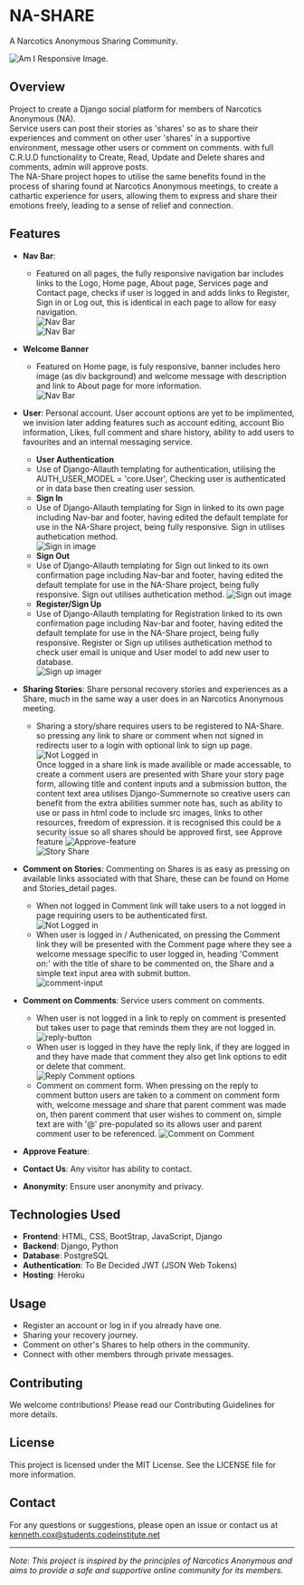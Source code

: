 # NA-SHARE  
A Narcotics Anonymous Sharing Community.  

![Am I Responsive Image.](/project_readmes/images/ui.dev2.png)  

## Overview  
Project to create a Django social platform for members of Narcotics Anonymous (NA).  
Service users can post their stories as 'shares' so as to share their experiences and comment on other user 'shares' in a supportive environment, message other users or comment on comments.  with full C.R.U.D functionality to Create, Read, Update and Delete shares and comments, admin will approve posts.  
The NA-Share project hopes to utilise the same benefits found in the process of sharing found at Narcotics Anonymous meetings, to create a cathartic experience for users, allowing them to express and share their emotions freely, leading to a sense of relief and connection.  

## Features  

- **Nav Bar**:  
  - Featured on all pages, the fully responsive navigation bar includes links to the Logo, Home page, About page, Services page and Contact page, checks if user is logged in and adds links to Register, Sign in or Log out, this is identical in each page to allow for easy navigation.  
    ![Nav Bar](/project_readmes/images/responsive-nav-small.png)  
    ![Nav Bar](/project_readmes/images/responsive-nav-large.png)  
- **Welcome Banner**  
  - Featured on Home page, is fuly responsive, banner includes hero image (as div background) and welcome message with description and link to About page for more information.  
    ![Nav Bar](/project_readmes/images/banner.png)  
- **User**: Personal account.  User account options are yet to be implimented, we invision later adding features such as account editing, account Bio information, Likes, full comment and share history, ability to add users to favourites and an internal messaging service.  
  - **User Authentication**  
   - Use of Django-Allauth templating for authentication, utilising the AUTH_USER_MODEL = 'core.User', Checking user is authenticated or in data base then creating user session.  
  - **Sign In**  
   - Use of Django-Allauth templating for Sign in linked to its own page including Nav-bar and footer, having edited the default template for use in the NA-Share project, being fully responsive.  Sign in utilises authetication method.  
     ![Sign in image](/project_readmes/images/sign-in.png)  
  - **Sign Out**  
   - Use of Django-Allauth templating for Sign out linked to its own confirmation page including Nav-bar and footer, having edited the default template for use in the NA-Share project, being fully responsive.  Sign out utilises authetication method.
     ![Sign out image](/project_readmes/images/sign-out.png)  
  - **Register/Sign Up**  
   - Use of Django-Allauth templating for Registration linked to its own confirmation page including Nav-bar and footer, having edited the default template for use in the NA-Share project, being fully responsive.  Register or Sign up utilises authetication method to check user email is unique and User model to add new user to database.  
   ![Sign up imager](/project_readmes/images/register.png)  
- **Sharing Stories**: Share personal recovery stories and experiences as a Share, much in the same way a user does in an Narcotics Anonymous meeting.  
  - Sharing a story/share requires users to be registered to NA-Share. so pressing any link to share or comment when not signed in redirects user to a login with optional link to sign up page.  
    ![Not Logged in](/project_readmes/images/not-logged-in.png)  
  Once logged in a share link is made availible or made accessable, to create a comment users are presented with Share your story page form, allowing title and content inputs and a submission button, the content text area utilises Django-Summernote so creative users can benefit from the extra abilities summer note has, such as ability to use or pass in html code to include src images, links to other resources, freedom of expression.  it is recognised this could be a security issue so all shares should be approved first, see Approve feature ![**Approve-feature**](**Approve-Feature)  
    ![Story Share](/project_readmes/images/share-story.png)  

- **Comment on Stories**: Commenting on Shares is as easy as pressing on available links associated with that Share, these can be found on Home and Stories_detail pages.  
  - When not logged in Comment link will take users to a not logged in page requiring users to be authenticated first.  
    ![Not Logged in](/project_readmes/images/response-unauth-comment.png)  
  - When user is logged in / Authenicated, on pressing the Comment link they will be presented with the Comment page where they see a welcome message specific to user logged in, heading 'Comment on:' with the title of share to be commented on, the Share and a simple text input area with submit button.  
    ![comment-input](/project_readmes/images/comment-input.png)  
- **Comment on Comments**: Service users comment on comments.  
  - When user is not logged in a link to reply on comment is presented but takes user to page that reminds them they are not logged in.  
    ![reply-button](/project_readmes/images/reply-button.png)  
  - When user is logged in they have the reply link, if they are logged in and they have made that comment they also get link options to edit or delete that comment.  
    ![Reply Comment options](/project_readmes/images/comment-options.png)  
  - Comment on comment form. When pressing on the reply to comment button users are taken to a comment on comment form with, welcome message and share that parent comment was made on, then parent comment that user wishes to comment on, simple text are with '@<user>' pre-populated so its allows user and parent comment user to be referenced.
    ![Comment on Comment](/project_readmes/images/comment-on-comment.png)  
- **Approve Feature**:
- **Contact Us**: Any visitor has ability to contact.
- **Anonymity**: Ensure user anonymity and privacy.

## Technologies Used

- **Frontend**: HTML, CSS, BootStrap, JavaScript, Django
- **Backend**: Django, Python
- **Database**: PostgreSQL
- **Authentication**: To Be Decided JWT (JSON Web Tokens)
- **Hosting**: Heroku

## Usage

- Register an account or log in if you already have one.
- Sharing your recovery journey.
- Comment on other's Shares to help others in the community.
- Connect with other members through private messages.





## Contributing
We welcome contributions! Please read our Contributing Guidelines for more details.

## License
This project is licensed under the MIT License. See the LICENSE file for more information.

## Contact
For any questions or suggestions, please open an issue or contact us at kenneth.cox@students.codeinstitute.net

---

*Note: This project is inspired by the principles of Narcotics Anonymous and aims to provide a safe and supportive online community for its members.*
